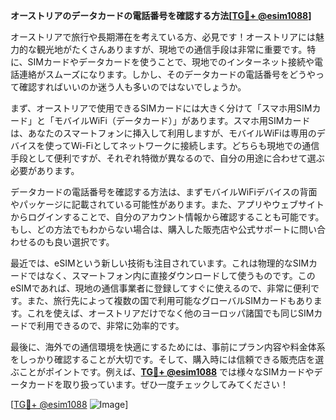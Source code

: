**オーストリアのデータカードの電話番号を確認する方法[[TG💪+ @esim1088](https://t.me/s/esim1088)]**

オーストリアで旅行や長期滞在を考えている方、必見です！オーストリアには魅力的な観光地がたくさんありますが、現地での通信手段は非常に重要です。特に、SIMカードやデータカードを使うことで、現地でのインターネット接続や電話連絡がスムーズになります。しかし、そのデータカードの電話番号をどうやって確認すればいいのか迷う人も多いのではないでしょうか。

まず、オーストリアで使用できるSIMカードには大きく分けて「スマホ用SIMカード」と「モバイルWiFi（データカード）」があります。スマホ用SIMカードは、あなたのスマートフォンに挿入して利用しますが、モバイルWiFiは専用のデバイスを使ってWi-Fiとしてネットワークに接続します。どちらも現地での通信手段として便利ですが、それぞれ特徴が異なるので、自分の用途に合わせて選ぶ必要があります。

データカードの電話番号を確認する方法は、まずモバイルWiFiデバイスの背面やパッケージに記載されている可能性があります。また、アプリやウェブサイトからログインすることで、自分のアカウント情報から確認することも可能です。もし、どの方法でもわからない場合は、購入した販売店や公式サポートに問い合わせるのも良い選択です。

最近では、eSIMという新しい技術も注目されています。これは物理的なSIMカードではなく、スマートフォン内に直接ダウンロードして使うものです。このeSIMであれば、現地の通信事業者に登録してすぐに使えるので、非常に便利です。また、旅行先によって複数の国で利用可能なグローバルSIMカードもあります。これを使えば、オーストリアだけでなく他のヨーロッパ諸国でも同じSIMカードで利用できるので、非常に効率的です。

最後に、海外での通信環境を快適にするためには、事前にプラン内容や料金体系をしっかり確認することが大切です。そして、購入時には信頼できる販売店を選ぶことがポイントです。例えば、**[TG💪+ @esim1088](https://t.me/s/esim1088)** では様々なSIMカードやデータカードを取り扱っています。ぜひ一度チェックしてみてください！

[[TG💪+ @esim1088](https://t.me/s/esim1088) ![Image](https://i.postimg.cc/Y0z9fWf4/image.png)]